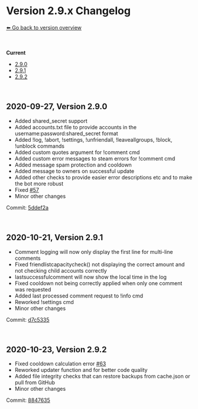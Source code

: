 # Version 2.9.x Changelog
[⬅️ Go back to version overview](../version_changelogs.md)

&nbsp;

**Current**  
- [2.9.0](#2.9.0)
- [2.9.1](#2.9.1)
- [2.9.2](#2.9.2)
  
&nbsp;

<a id="2.9.0"></a>

## 2020-09-27, Version 2.9.0
- Added shared_secret support
- Added accounts.txt file to provide accounts in the username:password:shared_secret format
- Added !log, !abort, !settings, !unfriendall, !leaveallgroups, !block, !unblock commands
- Added custom quotes argument for !comment cmd
- Added custom error messages to steam errors for !comment cmd
- Added message spam protection and cooldown
- Added message to owners on successful update
- Added other checks to provide easier error descriptions etc and to make the bot more robust
- Fixed [#57](https://github.com/3urobeat/steam-comment-service-bot/issues/57)
- Minor other changes

Commit: [5ddef2a](https://github.com/3urobeat/steam-comment-service-bot/commit/5ddef2a)

&nbsp;

<a id="2.9.1"></a>

## **2020-10-21, Version 2.9.1**
- Comment logging will now only display the first line for multi-line comments
- Fixed friendlistcapacitycheck() not displaying the correct amount and not checking child accounts correctly
- lastsuccessfulcomment will now show the local time in the log
- Fixed cooldown not being correctly applied when only one comment was requested
- Added last processed comment request to !info cmd
- Reworked !settings cmd
- Minor other changes

Commit: [d7c5335](https://github.com/3urobeat/steam-comment-service-bot/commit/d7c5335)

&nbsp;

<a id="2.9.2"></a>

## **2020-10-23, Version 2.9.2**
- Fixed cooldown calculation error [#63](https://github.com/3urobeat/steam-comment-service-bot/issues/63)
- Reworked updater function and for better code quality
- Added file integrity checks that can restore backups from cache.json or pull from GitHub
- Minor other changes

Commit: [8847635](https://github.com/3urobeat/steam-comment-service-bot/commit/8847635)
